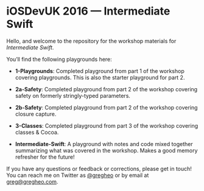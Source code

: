 # iOSDevUK 2016 — Intermediate Swift

Hello, and welcome to the repository for the workshop materials for _Intermediate Swift_.

You’ll find the following playgrounds here:

* **1-Playgrounds**: Completed playground from part 1 of the workshop covering playgrounds. This is also the starter playground for part 2.

* **2a-Safety**: Completed playground from part 2 of the workshop covering safety on formerly stringly-typed parameters.

* **2b-Safety**: Completed playground from part 2 of the workshop covering closure capture.

* **3-Classes**: Completed playground from part 3 of the workshop covering classes & Cocoa.

* **Intermediate-Swift**: A playground with notes and code mixed together summarizing what was covered in the workshop. Makes a good memory refresher for the future!

If you have any questions or feedback or corrections, please get in touch! You can reach me on Twitter as [@gregheo](https://twitter.com/gregheo) or by email at [greg@gregheo.com](mailto:greg@gregheo.com).

